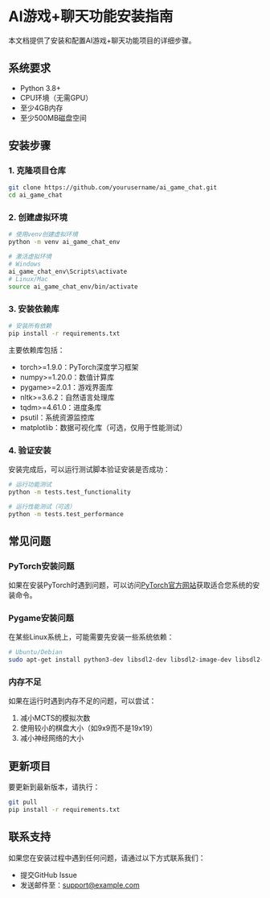 # AI游戏+聊天功能安装指南

本文档提供了安装和配置AI游戏+聊天功能项目的详细步骤。

## 系统要求

- Python 3.8+
- CPU环境（无需GPU）
- 至少4GB内存
- 至少500MB磁盘空间

## 安装步骤

### 1. 克隆项目仓库

```bash
git clone https://github.com/yourusername/ai_game_chat.git
cd ai_game_chat
```

### 2. 创建虚拟环境

```bash
# 使用venv创建虚拟环境
python -m venv ai_game_chat_env

# 激活虚拟环境
# Windows
ai_game_chat_env\Scripts\activate
# Linux/Mac
source ai_game_chat_env/bin/activate
```

### 3. 安装依赖库

```bash
# 安装所有依赖
pip install -r requirements.txt
```

主要依赖库包括：
- torch>=1.9.0：PyTorch深度学习框架
- numpy>=1.20.0：数值计算库
- pygame>=2.0.1：游戏界面库
- nltk>=3.6.2：自然语言处理库
- tqdm>=4.61.0：进度条库
- psutil：系统资源监控库
- matplotlib：数据可视化库（可选，仅用于性能测试）

### 4. 验证安装

安装完成后，可以运行测试脚本验证安装是否成功：

```bash
# 运行功能测试
python -m tests.test_functionality

# 运行性能测试（可选）
python -m tests.test_performance
```

## 常见问题

### PyTorch安装问题

如果在安装PyTorch时遇到问题，可以访问[PyTorch官方网站](https://pytorch.org/get-started/locally/)获取适合您系统的安装命令。

### Pygame安装问题

在某些Linux系统上，可能需要先安装一些系统依赖：

```bash
# Ubuntu/Debian
sudo apt-get install python3-dev libsdl2-dev libsdl2-image-dev libsdl2-mixer-dev libsdl2-ttf-dev
```

### 内存不足

如果在运行时遇到内存不足的问题，可以尝试：
1. 减小MCTS的模拟次数
2. 使用较小的棋盘大小（如9x9而不是19x19）
3. 减小神经网络的大小

## 更新项目

要更新到最新版本，请执行：

```bash
git pull
pip install -r requirements.txt
```

## 联系支持

如果您在安装过程中遇到任何问题，请通过以下方式联系我们：
- 提交GitHub Issue
- 发送邮件至：support@example.com

